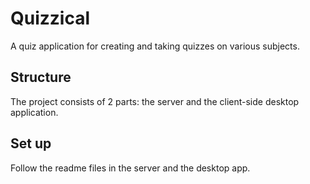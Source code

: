 # Quizzical

A quiz application for creating and taking quizzes on various subjects.

## Structure

The project consists of 2 parts: the server and the client-side desktop application.

## Set up

Follow the readme files in the server and the desktop app.

